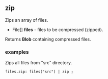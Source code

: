 ## zip

Zips an array of files.

 * File[] __files__ - files to be compressed (zipped).

Returns __Blob__ containing compressed files.

### examples

Zips all files from "src" directory.
```
files.zip: files("src") | zip ;
```
